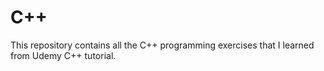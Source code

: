 # C++
This repository contains all the C++ programming exercises that I learned from Udemy C++ tutorial.
